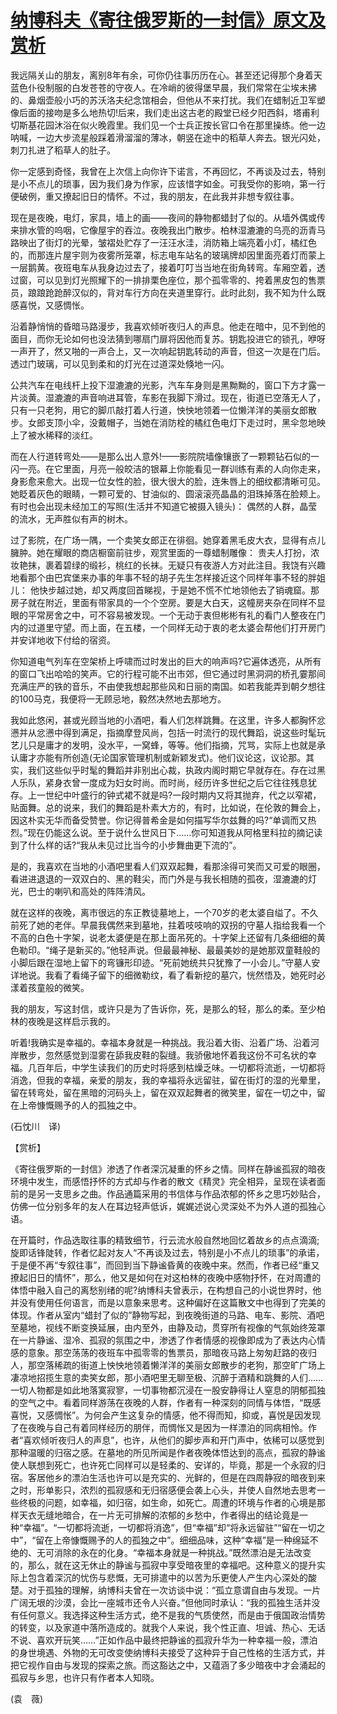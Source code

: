 # [纳博科夫《寄往俄罗斯的一封信》原文及赏析](https://www.vrrw.net/wx/12381.html)

我远隔关山的朋友，离别8年有余，可你仍往事历历在心。甚至还记得那个身着天蓝色仆役制服的白发苍苍的守夜人。在冷峭的彼得堡早晨，我们常常在尘埃未拂的、鼻烟壶般小巧的苏沃洛夫纪念馆相会，但他从不来打扰。我们在蜡制近卫军塑像后面的接吻是多么地热切!后来，我们走出这古老的殿堂已经夕阳西斜，塔甫利切斯基花园沐浴在似火晚霞里。我们见一个士兵正按长官口令在那里操练。他一边呐喊，一边大步流星般踩着滑溜溜的薄冰，朝竖在途中的稻草人奔去。银光闪处，刺刀扎进了稻草人的肚子。

你一定感到奇怪，我曾在上次信上向你许下诺言，不再回忆，不再谈及过去，特别是小不点儿的琐事，因为我们身为作家，应该惜字如金。可我受你的影响，第一行便破例，重又撩起旧日的情怀。不过，我的朋友，在此我并非想专叙往事。

现在是夜晚，电灯，家具，墙上的画——夜间的静物都蜡封了似的。从墙外偶或传来排水管的呜咽，它像屋宇的吞泣。夜晚我出门散步。柏林湿漉漉的乌亮的沥青马路映出了街灯的光晕，皱褶处贮存了一汪汪水洼，消防箱上端亮着小灯，橘红色的，而那连片屋宇则为夜雾所笼罩，标志电车站名的玻璃牌却因里面亮着灯而蒙上一层鹅黄。夜班电车从我身边过去了，接着叮叮当当地在街角转弯。车厢空着，透过窗，可以见到灯光照耀下的一排排栗色座位，那个孤零零的、挎着黑皮包的售票员，踉踉跄跄醉汉似的，背对车行方向在夹道里穿行。此时此刻，我不知为什么既感喜悦，又感惆怅。



沿着静悄悄的昏暗马路漫步，我喜欢倾听夜归人的声息。他走在暗中，见不到他的面目，而你无论如何也没法猜到哪扇门扉将因他而复苏。钥匙投进它的锁孔，咿呀一声开了，然又啪的一声合上，又一次响起钥匙转动的声音，但这一次是在门后。透过门玻璃，可以见到柔和的灯光在过道深处倏地一闪。

公共汽车在电线杆上投下湿漉漉的光影，汽车车身则是黑黝黝的，窗口下方才露一片淡黄。湿漉漉的声音响进耳管，车影在我脚下滑过。现在，街道已空落无人了，只有一只老狗，用它的脚爪敲打着人行道，怏怏地领着一位懒洋洋的美丽女郎散步。女郎支顶小伞，没戴帽子，当她在消防栓的橘红色电灯下走过时，黑伞忽地映上了被水稀释的淡红。

而在人行道转弯处——是那么出人意外!——影院院墙像镶嵌了一颗颗钻石似的一闪一亮。在它里面，月亮一般皎洁的银幕上你能看见一群训练有素的人向你走来，身影愈来愈大。出现一位女性的脸，很大很大的脸，连朱唇上的细纹都清晰可见。她眨着灰色的眼睛，一颗可爱的、甘油似的、圆滚滚亮晶晶的泪珠掉落在脸颊上。有时也会出现未经加工的写照(生活并不知道它被摄入镜头)： 偶然的人群，晶莹的流水，无声胜似有声的树木。

过了影院，在广场一隅，一个卖笑女郎正在徘徊。她穿着黑毛皮大衣，显得有点儿臃肿。她在耀眼的商店橱窗前驻步，观赏里面的一尊蜡制雕像： 贵夫人打扮，浓妆艳抹，裹着碧绿的缎衫，桃红的长袜。无疑只有夜游人方对此注目。我饶有兴趣地看那个由巴宾堡来办事的年事不轻的胡子先生怎样接近这个同样年事不轻的胖姐儿： 他快步越过她，却又两度回首睇视，于是她不慌不忙地领他去了销魂窟。那房子就在附近，里面有带家具的一个个空房。要是大白天，这幢房夹杂在同样不显眼的平常房舍之中，可不容易被发现。一个无动于衷但彬彬有礼的看门人整夜在门内的过道里守望。而上面，在五楼，一个同样无动于衷的老太婆会帮他们打开房门并安详地收下付给的宿资。

你知道电气列车在空架桥上呼啸而过时发出的巨大的响声吗?它遍体透亮，从所有的窗口飞出哈哈的笑声。它的行程可能不出市郊，但它通过时黑洞洞的桥孔霎那间充满庄严的铁的音乐，不由使我想起那些风和日丽的南国。如若我能弄到朝夕想往的100马克，我便将一无顾忌地，毅然决然地去那地方。

我如此悠闲，甚或光顾当地的小酒吧，看人们怎样跳舞。在这里，许多人都胸怀忿懑并从忿懑中得到满足，指摘摩登风尚，包括一时流行的现代舞蹈，说这些时髦玩艺儿只是庸才的发明，没水平，一窝蜂，等等。他们指摘，咒骂，实际上也就是承认庸才亦能有所创造(无论国家管理机制或新颖发式)。他们议论这，议论那。其实，我们这些似乎时髦的舞蹈并非别出心裁，执政内阁时期它早就存在。存在过黑人乐队，紧身衣曾一度成为妇女时尚。而时尚，经历许多世纪之后它往往残息犹存。上一世纪中叶盛行的钟式裙不就是吗?一段时期内又将其抛弃，代之以窄裙，贴面舞。总的说来，我们的舞蹈是朴素大方的，有时，比如说，在伦敦的舞会上，因这朴实无华而备受赞誉。你记得普希金是如何描写华尔兹舞的吗?“单调而又热烈。”现在仍能这么说。至于说什么世风日下……你可知道我从阿格里科拉的摘记读到了什么样的话?“我从未见过比当今的小步舞曲更下流的”。

是的，我喜欢在当地的小酒吧里看人们双双起舞，看那涂得可笑而又可爱的眼圈，看进进退退的一双双白的、黑的鞋尖，而门外是与我长相随的孤夜，湿漉漉的灯光，巴士的喇叭和高处的阵阵清风。

就在这样的夜晚，离市很远的东正教徒墓地上，一个70岁的老太婆自缢了。不久前死了她的老伴。早晨我偶然来到墓地，拄着吱吱响的双拐的守墓人指给我看一个不高的白色十字架，说老太婆便是在那上面吊死的。十字架上还留有几条细细的黄色勒印。“绳子是新买的。”他轻声说。但最最神秘、最最美妙的是她那双童鞋般的小脚后跟在湿地上留下的弯镰形印迹。“死前她统共只犹豫了一小会儿。”守墓人安详地说。我看了看绳子留下的细微勒纹，看了看新挖的墓穴，恍然悟及，她死时必漾着孩童般的微笑。

我的朋友，写这封信，或许只是为了告诉你，死，是那么的轻，那么的柔。至少柏林的夜晚是这样启示我的。

听着!我确实是幸福的。幸福本身就是一种挑战。我沿着大街、沿着广场、沿着河岸散步，忽然感觉到湿雾在舔我皮鞋的裂缝。我骄傲地怀着我这份不可名状的幸福。几百年后，中学生读我们的历史时将感到枯燥乏味。一切都将流逝，一切都将消逸，但我的幸福，亲爱的朋友，我的幸福将永远留驻，留在街灯的湿的光晕里，留在转弯处，留在黑暗的河码头上，留在双双起舞者的微笑里，留在一切之中，留在上帝慷慨赐予的人的孤独之中。

(石忱川　译)

【赏析】

《寄往俄罗斯的一封信》渗透了作者深沉凝重的怀乡之情。同样在静谧孤寂的暗夜环境中发生，而感悟抒怀的方式却与作者的散文《精灵》完全相异，呈现在读者面前的是另一支思乡之曲。作品通篇采用的书信体与作品浓郁的怀乡之思巧妙贴合，仿佛一位分别多年的友人在耳边轻声低诉，娓娓述说心灵深处不为外人道的孤独心语。

在开篇时，作品选取往事的精致细节，行云流水般自然地回忆着故乡的点点滴滴;旋即话锋陡转，作者忆起对友人“不再谈及过去，特别是小不点儿的琐事”的承诺，于是便不再“专叙往事”，而回到当下静谧昏黄的夜晚中来。然而，作者已经“重又撩起旧日的情怀”，那么，他又是如何在对这柏林的夜晚中感物抒怀，在对周遭的体悟中融入自己的离愁别绪的呢?纳博科夫曾表示，在构想自己的小说世界时，他并没有使用任何语言，而是以意象来思考。这种偏好在这篇散文中也得到了完美的体现。作者从室内“蜡封了似的”静物写起，到夜晚街道的马路、电车、影院、酒吧至墓地，视线不断变换延展，由内至外，由静及动，贯穿所有视像的气氛始终笼罩在一片静谧、湿冷、孤寂的氛围之中，渗透了作者情感的视像即成为了表达内心情感的意象。那空荡荡的夜班车中孤零零的售票员，那暗夜马路上匆匆赶路的夜归人，那空落稀疏的街道上怏怏地领着懒洋洋的美丽女郎散步的老狗，那空旷广场上凄凉地招揽生意的卖笑女郎，那小酒吧里无聊至极、沉醉于酒精和跳舞的人们……一切人物都是如此地落寞寂寥，一切事物都沉浸在一股安静得让人窒息的阴郁孤独的空气之中。看着同样游荡在夜晚的人群，作者有一种深刻的同情与体悟，“既感喜悦，又感惆怅”。为何会产生这复杂的情感，他不得而知，抑或，喜悦是因发现了在夜晚与自己有着同样经历的朋伴，而惆怅又是因为一样漂泊的同病相怜。作者“喜欢倾听夜归人的声息”，也许，从他们的脚步声和开门声中，依稀可以感觉到那种温暖的归宿之感。在墓地的所见所闻是作者夜晚体悟达到的高点，孤寂的静谧使人联想到死亡，也许死亡同样可以是轻柔的、安详的，毕竟，那是一个永寂的归宿。客居他乡的漂泊生活也许可以是充实的、光鲜的，但是在四周静寂的暗夜到来之时，形单影只，浓烈的孤寂感和无归宿感便会袭上心头，并使人自然地去思考一些终极的问题，如幸福，如归宿，如生命，如死亡。周遭的环境与作者的心境是那样天衣无缝地暗合，在一片无可排解的浓郁的乡愁中，作者得出的结论竟是一种“幸福”。“一切都将流逝，一切都将消逸”，但“幸福”却“将永远留驻”“留在一切之中”，“留在上帝慷慨赐予的人的孤独之中”。细细品味，这种“幸福”是一种绵延不绝的、无可消除的永在的化身。“幸福本身就是一种挑战。”既然漂泊是无法改变的，那么，就在这无休止的静谧与孤寂中享受暗夜里的幸福吧。这种意义的提升实际上包含着深沉的忧伤与悲慨，无可排遣中的以苦为乐更使人产生内心深处的酸楚。对于孤独的理解，纳博科夫曾在一次访谈中说：“孤立意谓自由与发现。一片广阔无垠的沙漠，会比一座城市还令人兴奋。”但他同时承认：“我的孤独生活并没有任何意义。我选择这种生活方式，绝不是我的气质使然，而是由于俄国政治情势的转变，以及家道中落所造成的。就我个人来说，我个性正直、坦诚、热心、无话不说、喜欢开玩笑……”正如作品中最终把静谧的孤寂升华为一种幸福一般，漂泊的身世境遇、外物的无可改变使纳博科夫接受了这种异于自己性格的生活方式，并把它视作自由与发现的探索之旅。而这豁达之中，又蕴涵了多少暗夜中才会涌起的孤寂与乡思，也许只有作者本人知晓。

(袁　薇)

